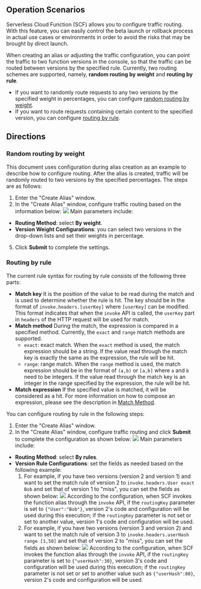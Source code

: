 ## Operation Scenarios
Serverless Cloud Function (SCF) allows you to configure traffic routing. With this feature, you can easily control the beta launch or rollback process in actual use cases or environments in order to avoid the risks that may be brought by direct launch.

When creating an alias or adjusting the traffic configuration, you can point the traffic to two function versions in the console, so that the traffic can be routed between versions by the specified rule. Currently, two routing schemes are supported, namely, **random routing by weight** and **routing by rule**.
 - If you want to randomly route requests to any two versions by the specified weight in percentages, you can configure [random routing by weight](#RandomRoutingByWeight).
 - If you want to route requests containing certain content to the specified version, you can configure [routing by rule](#RoutingByRule).


## Directions
### Random routing by weight<span id="RandomRoutingByWeight"></span>
This document uses configuration during alias creation as an example to describe how to configure routing. After the alias is created, traffic will be randomly routed to two versions by the specified percentages. The steps are as follows:

1. Enter the "Create Alias" window.
2. In the "Create Alias" window, configure traffic routing based on the information below:
![](https://main.qcloudimg.com/raw/e8e388f7f432c30e11865a20224513e7.png)
Main parameters include:
 - **Routing Method**: select **By weight**.
 - **Version Weight Configurations**: you can select two versions in the drop-down lists and set their weights in percentage.
5. Click **Submit** to complete the settings.





### Routing by rule<span id="RoutingByRule"></span>
The current rule syntax for routing by rule consists of the following three parts:

- **Match key**<span id="matchKey"></span>
	It is the position of the value to be read during the match and is used to determine whether the rule is hit.
	The key should be in the format of `invoke.headers.[userKey]` where `[userKey]` can be modified. This format indicates that when the `invoke` API is called, the `userKey` part in `headers` of the HTTP request will be used for match.
- **Match method**<span id="matchMethod"></span>
	During the match, the expression is compared in a specified method. Currently, the `exact` and `range` match methods are supported.
	* `exact`: exact match. When the `exact` method is used, the match expression should be a string. If the value read through the match key is exactly the same as the expression, the rule will be hit.
	* `range`: range match. When the `range` method is used, the match expression should be in the format of `(a,b)` or `[a,b]` where `a` and `b` need to be integers. If the value read through the match key is an integer in the range specified by the expression, the rule will be hit.
- **Match expression**<span id="matchExpression"></span>
If the specified value is matched, it will be considered as a hit. For more information on how to compose an expression, please see the description in [Match Method](#matchMethod).



You can configure routing by rule in the following steps:

1. Enter the "Create Alias" window.
2. In the "Create Alias" window, configure traffic routing and click **Submit** to complete the configuration as shown below:
![](https://main.qcloudimg.com/raw/6b2eb645608c9f9a05264aa491e40580.png)
Main parameters include:
 - **Routing Method**: select **By rules**.
 - **Version Rule Configurations**: set the fields as needed based on the following example:
    1. For example, if you have two versions (version 2 and version 1) and want to set the match rule of version 2 to `invoke.headers.User exact Bob` and set that of version 1 to "miss", you can set the fields as shown below:
![](https://main.qcloudimg.com/raw/24bda8565dec51bf2f96fc9f2a1842fc.png)
According to the configuration, when SCF invokes the function alias through the `invoke` API, if the `routingKey` parameter is set to `{"User":"Bob"}`, version 2's code and configuration will be used during this execution; if the `routingKey` parameter is not set or set to another value, version 1's code and configuration will be used.
    2. For example, if you have two versions (version 3 and version 2) and want to set the match rule of version 3 to `invoke.headers.userHash range [1,50]` and set that of version 2 to "miss", you can set the fields as shown below:
    ![](https://main.qcloudimg.com/raw/a3e4da8c3134c69c820d14fc534d7b17.png)
		According to the configuration, when SCF invokes the function alias through the `invoke` API, if the `routingKey` parameter is set to `{"userHash":30}`, version 3's code and configuration will be used during this execution; if the `routingKey` parameter is not set or set to another value such as `{"userHash":80}`, version 2's code and configuration will be used.


